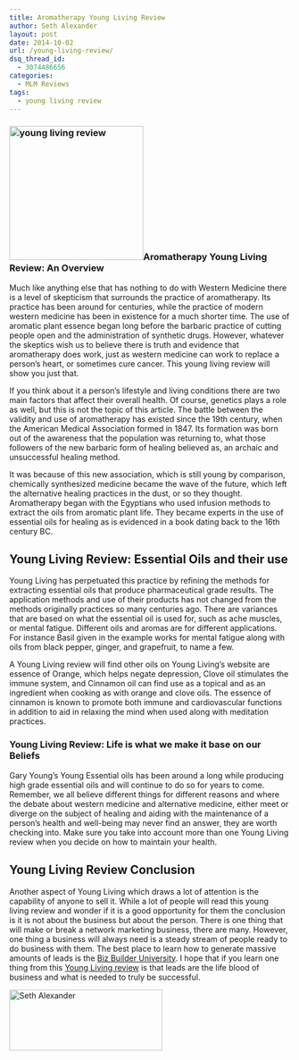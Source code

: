 ```yaml
---
title: Aromatherapy Young Living Review
author: Seth Alexander
layout: post
date: 2014-10-02
url: /young-living-review/
dsq_thread_id:
  - 3074486656
categories:
  - MLM Reviews
tags:
  - young living review
---
```

### [<img class="alignleft size-full wp-image-1530" src="http://sethaalexander.com/wp-content/uploads/2014/10/young-living-review.png" alt="young living review" width="240" height="240" />][1]Aromatherapy Young Living Review: An Overview

Much like anything else that has nothing to do with Western Medicine there is a level of skepticism that surrounds the practice of aromatherapy. Its practice has been around for centuries, while the practice of modern western medicine has been in existence for a much shorter time. The use of aromatic plant essence began long before the barbaric practice of cutting people open and the administration of synthetic drugs. However, whatever the skeptics wish us to believe there is truth and evidence that aromatherapy does work, just as western medicine can work to replace a person’s heart, or sometimes cure cancer. This young living review will show you just that.

If you think about it a person’s lifestyle and living conditions there are two main factors that affect their overall health. Of course, genetics plays a role as well, but this is not the topic of this article. The battle between the validity and use of aromatherapy has existed since the 19th century, when the American Medical Association formed in 1847. Its formation was born out of the awareness that the population was returning to, what those followers of the new barbaric form of healing believed as, an archaic and unsuccessful healing method.

It was because of this new association, which is still young by comparison, chemically synthesized medicine became the wave of the future, which left the alternative healing practices in the dust, or so they thought. Aromatherapy began with the Egyptians who used infusion methods to extract the oils from aromatic plant life. They became experts in the use of essential oils for healing as is evidenced in a book dating back to the 16th century BC.

## Young Living Review: Essential Oils and their use

Young Living has perpetuated this practice by refining the methods for extracting essential oils that produce pharmaceutical grade results. The application methods and use of their products has not changed from the methods originally practices so many centuries ago. There are variances that are based on what the essential oil is used for, such as ache muscles, or mental fatigue. Different oils and aromas are for different applications. For instance Basil given in the example works for mental fatigue along with oils from black pepper, ginger, and grapefruit, to name a few.

A Young Living review will find other oils on Young Living’s website are essence of Orange, which helps negate depression, Clove oil stimulates the immune system, and Cinnamon oil can find use as a topical and as an ingredient when cooking as with orange and clove oils. The essence of cinnamon is known to promote both immune and cardiovascular functions in addition to aid in relaxing the mind when used along with meditation practices.

### Young Living Review: Life is what we make it base on our Beliefs

Gary Young’s Young Essential oils has been around a long while producing high grade essential oils and will continue to do so for years to come. Remember, we all believe different things for different reasons and where the debate about western medicine and alternative medicine, either meet or diverge on the subject of healing and aiding with the maintenance of a person’s health and well-being may never find an answer, they are worth checking into. Make sure you take into account more than one Young Living review when you decide on how to maintain your health.

## Young Living Review Conclusion

Another aspect of Young Living which draws a lot of attention is the capability of anyone to sell it. While a lot of people will read this young living review and wonder if it is a good opportunity for them the conclusion is it is not about the business but about the person. There is one thing that will make or break a network marketing business, there are many. However, one thing a business will always need is a steady stream of people ready to do business with them. The best place to learn how to generate massive amounts of leads is the [Biz Builder University][2]. I hope that if you learn one thing from this [Young Living review][2] is that leads are the life blood of business and what is needed to truly be successful.

[<img class="alignleft size-full wp-image-602" src="http://sethaalexander.com/wp-content/uploads/2012/09/signature.png" alt="Seth Alexander" width="274" height="109" />][3]

 [1]: http://sethaalexander.com/wp-content/uploads/2014/10/young-living-review.png
 [2]: http://sethalexander.bizbuilderuniversity.com/?t=saa-young-living-review
 [3]: http://sethaalexander.com/about-seth/ "Bio"